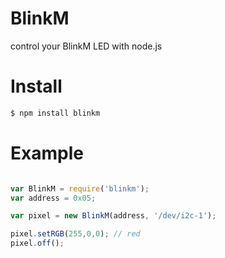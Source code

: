 # BlinkM

control your BlinkM LED with node.js

# Install

````bash
$ npm install blinkm

````

# Example

```javascript

var BlinkM = require('blinkm');
var address = 0x05;

var pixel = new BlinkM(address, '/dev/i2c-1');

pixel.setRGB(255,0,0); // red
pixel.off();
````
